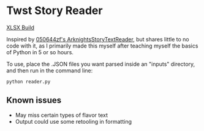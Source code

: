 # Twst Story Reader
[XLSX Build](https://github.com/Ylimegirl/TwstStoryReader/tree/xlsx)

Inspired by [050644zf's ArknightsStoryTextReader](https://github.com/050644zf/ArknightsStoryTextReader), but shares little to no code with it, as I primarily made this myself after teaching myself the basics of Python in 5 or so hours.

To use, place the .JSON files you want parsed inside an "inputs" directory, and then run in the command line:

```python reader.py```

## Known issues
- May miss certain types of flavor text
- Output could use some retooling in formatting